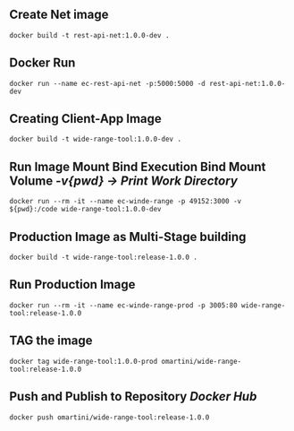 ## Create Net image
``
docker build -t rest-api-net:1.0.0-dev .
``

## Docker Run
``
docker run --name ec-rest-api-net -p:5000:5000 -d rest-api-net:1.0.0-dev
``

## Creating Client-App Image
``
docker build -t wide-range-tool:1.0.0-dev .
``
## Run Image Mount Bind Execution Bind Mount Volume *-v{pwd} -> Print Work Directory*
``
docker run --rm -it --name ec-winde-range -p 49152:3000 -v ${pwd}:/code wide-range-tool:1.0.0-dev
``
## Production Image as Multi-Stage building
``
docker build -t wide-range-tool:release-1.0.0 .
``
## Run Production Image
``
docker run --rm -it --name ec-winde-range-prod -p 3005:80 wide-range-tool:release-1.0.0
``
## TAG the image
``
docker tag wide-range-tool:1.0.0-prod omartini/wide-range-tool:release-1.0.0
``
## Push and Publish to Repository *Docker Hub*
``
docker push omartini/wide-range-tool:release-1.0.0
``

